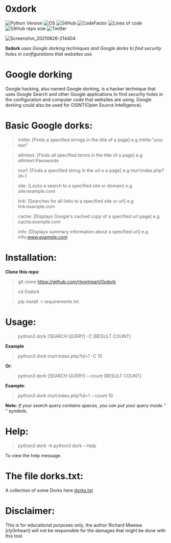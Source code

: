 # 0xdork

![Python Version](https://img.shields.io/badge/python-3.x-blue?style=flat&logo=python)
![OS](https://img.shields.io/badge/OS-GNU%2FLinux-red?style=flat&logo=linux)
![GitHub](https://img.shields.io/github/license/rlyonheart/0xdork?ystyle=flat)
![CodeFactor](https://www.codefactor.io/repository/github/rlyonheart/0xdork/badge)
![Lines of code](https://img.shields.io/tokei/lines/github/rlyonheart/0xdork)
![GitHub repo size](https://img.shields.io/github/repo-size/rlyonheart/0xdork)
![Twitter](https://img.shields.io/twitter/follow/rly0nheart?&style=flat&logo=twitter)

![Screenshot_20210826-214404](https://user-images.githubusercontent.com/74001397/131028816-b10318e9-a6a9-4774-a6f6-4f963d9bf673.jpg)

 𝟎𝐱𝐝𝐨𝐫𝐤 *uses Google dorking techniques and Google dorks to find security holes in configurations that websites use*.

 
 # Google dorking
 Google hacking, also named Google dorking, is a hacker technique that uses Google Search and other Google applications to find security holes in the configuration and computer code that websites are using. Google dorking could also be used for OSINT(Open Source Intelligence).
 
 # Basic Google dorks:
> intitle:    [Finds a specified strings in the title of a page]  e.g intitle:"your text"

> allintext:  [Finds all specified terms in the title of a page]  e.g allintext:Passwords

> inurl:      [Finds a specified string in the url o a page]      e.g inurl:index.php?id=1

> site:       [Locks a search to a specified site or domain]      e.g site:example.com

> link:       [Searches for all links to a specified site or url] e.g link:example.com

> cache:      [Displays Google's cached copy of a specified url page] e.g cache:example.com

> info:      [Displays summary information about a specified url]  e.g info:www.example.com

# Installation:
**Clone this repo**:
> git clone https://github.com/rlyonheart/0xdork

> cd 0xdork 

> pip install -r requirements.txt

# Usage:

> python3 dork [SEARCH QUERY] -C [RESULT COUNT]

**Example** 
> python3 dork inurl:index.php?id=1 -C 10
  
**Or**:

> python3 dork [SEARCH QUERY] --count [RESULT COUNT]

**Example**:
> python3 dork inurl:index.php?id=1 --count 10

**Note**: 
*If your search query contains spaces, you can put your query inside " " symbols.*
  
# Help:
> python3 dork -h
> python3 dork --help

To view the help message. 

# The file dorks.txt:
A collection of some Dorks here [dorks.txt](https://github.com/rlyonheart/0xdork/blob/master/dorks.txt)



  
  # Disclaimer:
  This is for educational purposes only, the author Richard Mwewa [rly0nheart] will not be responsible for the damages that might be done with this tool.
  
  

 



